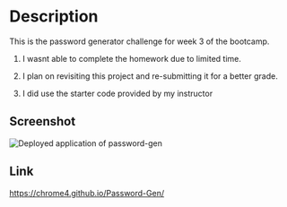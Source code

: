 # Description
This is the password generator challenge for week 3 of the bootcamp.

1. I wasnt able to complete the homework due to limited time.

2. I plan on revisiting this project and re-submitting it for a better grade.

3. I did use the starter code provided by my instructor

## Screenshot
![Deployed application of password-gen](Password-gen/Screenshot.PNG "Application")

## Link
https://chrome4.github.io/Password-Gen/